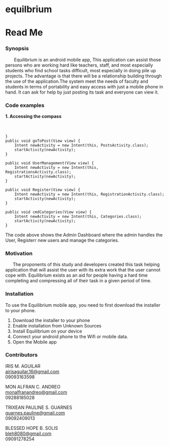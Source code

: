 # equilbrium
# Read Me
### Synopsis
&nbsp;&nbsp;&nbsp;&nbsp;&nbsp;&nbsp; Equilibrium is an android mobile app, This application can assist those persons who are working hard like teachers, staff, and most especially students who find school tasks difficult, most especially in doing pile up projects. The advantage is that there will be  a relationship building through the use of the application.The system meet the needs of faculty and students in terms of portability and easy access with just a mobile phone in hand. It can ask for help by just posting its task and everyone can view it. 


### Code examples
**1. Accessing the compass** 
 <br><br> 
 &nbsp;&nbsp;&nbsp;&nbsp;&nbsp;&nbsp;&nbsp;
 
    }
    public void goToPost(View view) {
        Intent newActivity = new Intent(this, PostsActivity.class);
        startActivity(newActivity);
    }

    public void UserManagement(View view) {
        Intent newActivity = new Intent(this, RegistrationsActivity.class);
        startActivity(newActivity);
    }

    public void Register(View view) {
        Intent newActivity = new Intent(this, RegistrationActivity.class);
        startActivity(newActivity);
    }

    public void cmdCategories(View view) {
        Intent newActivity = new Intent(this, Categories.class);
        startActivity(newActivity);
    }
  The code above shows the Admin Dashboard where the admin handles the User, Registerr new users and manage the categories.


### Motivation
&nbsp;&nbsp;&nbsp;&nbsp;&nbsp;&nbsp;The proponents of this study and developers created this task helping application that will assist the user with its extra work that the user cannot cope with. Equilibrium exists as an aid for people having a hard time completing and compressing all of their task in a given period of time.


### Installation
To use the Equilibrium mobile app, you need to first download the installer to your phone.

1. Download the installer to your phone
2. Enable installation from Unknown Sources
3. Install Equilibrium on your device
4. Connect your android phone to the Wifi or mobile data.
5. Open the Mobile app

### Contributors
IRIS M. AGUILAR
<br>
airisaguilar.16@gmail.com
<br>
09093163598

MON ALFRAN C. ANDREO
<br>
monalfranandreo@gmail.com
<br>
09288185028

TRIXEAN PAULINE S. GUARNES
<br>
guarnes.pauline@gmail.com
<br>
09092409013

BLESSED HOPE B. SOLIS
<br>
bleh8080@gmail.com
<br>
09091278254












